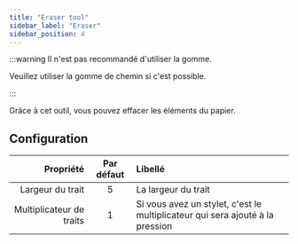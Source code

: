 ```yaml
---
title: "Eraser tool"
sidebar_label: "Eraser"
sidebar_position: 4
---
```



:::warning Il n'est pas recommandé d'utiliser la gomme.

Veuillez utiliser la gomme de chemin [](path_eraser) si c'est possible.

:::

Grâce à cet outil, vous pouvez effacer les éléments du papier.

## Configuration

|                Propriété | Par défaut | Libellé                                                                       |
| ------------------------:|:----------:|:----------------------------------------------------------------------------- |
|         Largeur du trait |     5      | La largeur du trait                                                           |
| Multiplicateur de traits |     1      | Si vous avez un stylet, c'est le multiplicateur qui sera ajouté à la pression |
